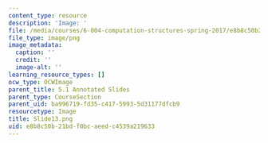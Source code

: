 ```yaml
---
content_type: resource
description: 'Image: '
file: /media/courses/6-004-computation-structures-spring-2017/e8b8c50b21bdf0bcaeedc4539a219633_Slide13.png
file_type: image/png
image_metadata:
  caption: ''
  credit: ''
  image-alt: ''
learning_resource_types: []
ocw_type: OCWImage
parent_title: 5.1 Annotated Slides
parent_type: CourseSection
parent_uid: ba996719-fd35-c417-5993-5d31177dfcb9
resourcetype: Image
title: Slide13.png
uid: e8b8c50b-21bd-f0bc-aeed-c4539a219633
---
```

